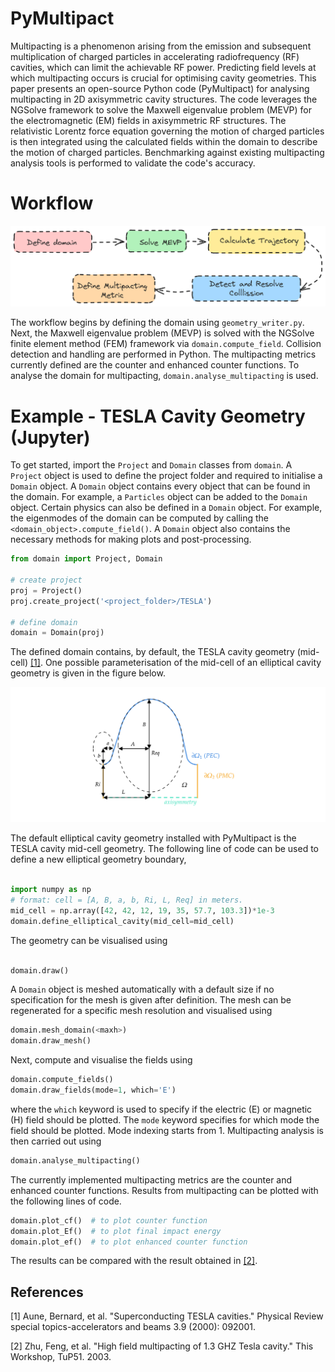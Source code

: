 # PyMultipact

Multipacting is a phenomenon arising from the emission and subsequent multiplication of charged 
particles in accelerating radiofrequency (RF) cavities, which can limit the achievable RF power. 
Predicting field levels at which multipacting occurs is crucial for optimising cavity geometries. 
This paper presents an open-source Python code (PyMultipact) for analysing multipacting 
in 2D axisymmetric cavity structures. The code leverages the NGSolve framework to solve the 
Maxwell eigenvalue problem (MEVP) for the electromagnetic (EM) fields in axisymmetric RF structures.
The relativistic Lorentz force equation governing the motion of charged particles is then integrated 
using the calculated fields within the domain to describe the motion of charged particles. 
Benchmarking against existing multipacting analysis tools is performed to validate the code's accuracy.

# Workflow
![ALT TEXT](./docs/source/images/multipacting_flowchart.png)

The workflow begins by defining the domain using `geometry_writer.py`. 
Next, the Maxwell eigenvalue problem (MEVP) is solved with the NGSolve finite element method (FEM) 
framework via `domain.compute_field`. Collision detection and handling are performed in Python. 
The multipacting metrics currently defined are the counter and enhanced counter functions. 
To analyse the domain for multipacting, `domain.analyse_multipacting` is used.


# Example - TESLA Cavity Geometry (Jupyter)

To get started, import the ``Project`` and ``Domain`` classes from ``domain``. A ``Project`` object is used to define the project folder
and required to initialise a ``Domain`` object. A ``Domain`` object contains every object that can be found in
the domain. For example, a ``Particles`` object can be added to the ``Domain`` object. Certain physics
can also be defined in a ``Domain`` object. For example, the eigenmodes of the domain can be computed
by calling the ``<domain_object>.compute_field()``. A ``Domain`` object also contains the necessary methods for
making plots and post-processing. 

```python
from domain import Project, Domain

# create project
proj = Project()
proj.create_project('<project_folder>/TESLA')

# define domain
domain = Domain(proj)
```

The defined domain contains, by default, the TESLA cavity geometry (mid-cell) [[1]](#1). One possible parameterisation of the 
mid-cell of an elliptical cavity geometry is given in the figure below.

![ALT TEXT](./docs/source/images/tesla_mid_cell.png)

The default elliptical cavity geometry installed with PyMultipact is the TESLA cavity mid-cell geometry. The following 
line of code can be used to define a new elliptical geometry boundary,

```python

import numpy as np
# format: cell = [A, B, a, b, Ri, L, Req] in meters.
mid_cell = np.array([42, 42, 12, 19, 35, 57.7, 103.3])*1e-3
domain.define_elliptical_cavity(mid_cell=mid_cell)
```

The geometry can be visualised using

```python

domain.draw()
```

A ``Domain`` object is meshed automatically with a default size if no specification
for the mesh is given after definition. The mesh can be regenerated for a specific mesh resolution and visualised
using

```python
domain.mesh_domain(<maxh>)
domain.draw_mesh()
```

Next, compute and visualise the fields using

```python
domain.compute_fields()
domain.draw_fields(mode=1, which='E')
```

where the ``which`` keyword is used to specify if the electric (E) or magnetic (H) field should be plotted.
The ``mode`` keyword specifies for which mode the field should be plotted. Mode indexing starts from 1.
Multipacting analysis is then carried out using

```python
domain.analyse_multipacting()
```

The currently implemented multipacting metrics are the counter and enhanced counter functions. 
Results from multipacting can be plotted with the following lines of code.

```python
domain.plot_cf()  # to plot counter function
domain.plot_Ef()  # to plot final impact energy
domain.plot_ef()  # to plot enhanced counter function
```

The results can be compared with the result obtained in  [[2]](#2).

## References
<a id="1">[1]</a> 
Aune, Bernard, et al.
"Superconducting TESLA cavities." Physical Review special topics-accelerators and beams 3.9 (2000): 092001.

<a id="2">[2]</a> 
Zhu, Feng, et al. 
"High field multipacting of 1.3 GHZ Tesla cavity." This Workshop, TuP51. 2003.